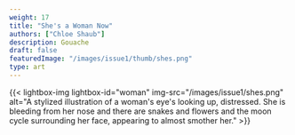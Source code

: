 ```yaml
---
weight: 17
title: "She's a Woman Now"
authors: ["Chloe Shaub"]
description: Gouache
draft: false
featuredImage: "/images/issue1/thumb/shes.png"
type: art
---
```


{{< lightbox-img lightbox-id="woman" img-src="/images/issue1/shes.png" alt="A stylized illustration of a woman's eye's looking up, distressed. She is bleeding from her nose and there are snakes and flowers and the moon cycle surrounding her face, appearing to almost smother her." >}}
